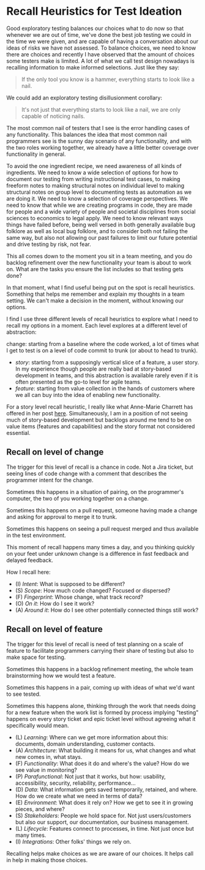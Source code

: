 # Recall Heuristics for Test Ideation

Good exploratory testing balances our choices what to do now so that whenever we are out
of time, we've done the best job testing we could in the time we were given, and are capable
of having a conversation about our ideas of risks we have not assessed. To balance choices,
we need to know there are choices and recently I have observed that the amount of choices
some testers make is limited. A lot of what we call test design nowadays is recalling information
to make informed selections. Just like they say:

> If the only tool you know is a hammer, everything starts to look like a nail.

We could add an exploratory testing disillusionment corollary:

> It's not just that everything starts to look like a nail, we are only capable of noticing nails.

The most common nail of testers that I see is the error handling cases of any functionality. This
balances the idea that most common nail programmers see is the sunny day scenario of any functionality,
and with the two roles working together, we already have a little better coverage over functionality in general.

To avoid the one ingredient recipe, we need awareness of all kinds of ingredients. We need to know a
wide selection of options for how to document our testing from writing instructional test cases, to
making freeform notes to making structural notes on individual level to making structural notes on
group level to documenting tests as automation as we are doing it.  We need to know a selection of
coverage perspectives. We need to know that while we are creating programs in code, they are made
for people and a wide variety of people and societal disciplines from social sciences to economics
to legal apply. We need to know relevant ways things have failed before, being well versed in both
generally available bug folklore as well as local bug folklore, and to consider both not failing
the same way, but also not allowing our past failures to limit our future potential and drive
testing by risk, not fear.

This all comes down to the moment you sit in a team meeting, and you do backlog refinement over
the new functionality your team is about to work on. What are the tasks you ensure the list
includes so that testing gets done?

In that moment, what I find useful being put on the spot is recall heuristics. Something that helps
me remember and explain my thoughts in a team setting. We can't make a decision in the moment,
without knowing our options.

I find I use three different levels of recall heuristics to explore what I need to recall my
options in a moment. Each level explores at a different level of abstraction:

change: starting from a baseline where the code worked, a lot of times what I get to test is
on a level of code commit to trunk (or about to head to trunk).

   * *story*: starting from a supposingly vertical slice of a feature, a user story. In my
   experience though people are really bad at story-based development in teams, and this
   abstraction is available rarely even if it is often presented as the go-to level for agile teams.
   * *feature*: starting from value collection in the hands of customers where we all can buy into
   the idea of enabling new functionality.

For a story level recall heuristic, I really like what Anne-Marie Charrett has offered in her
post [here](https://mavericktester.com/2019/12/31/heuristics-sfdipot/). Simultaneously, I am
in a position of not seeing much of story-based development but backlogs around me tend to
be on value items (features and capabilities) and the story format not considered essential.

## Recall on level of change

The trigger for this level of recall is a chance in code. Not a Jira ticket, but seeing lines of
code change with a comment that describes the programmer intent for the change.

Sometimes this happens in a situation of pairing, on the programmer's computer, the two of you working together on a change.

Sometimes this happens on a pull request, someone having made a change and asking for approval to merge it to trunk.

Sometimes this happens on seeing a pull request merged and thus available in the test environment.

This moment of recall happens many times a day, and you thinking quickly on your feet under unknown change is a difference in fast feedback and delayed feedback.

How I recall here:

   * (I) *Intent*: What is supposed to be different?
   * (S) *Scope*: How much code changed? Focused or dispersed?
   * (F) *Fingerprint*: Whose change, what track record?
   * (O) *On it*: How do I see it work?
   * (A) *Around it*: How do I see other potentially connected things still work?

## Recall on level of feature

The trigger for this level of recall is need of test planning on a scale of feature to
facilitate programmers carrying their share of testing but also to make space for testing.

Sometimes this happens in a backlog refinement meeting, the whole team brainstorming how
we would test a feature.

Sometimes this happens in a pair, coming up with ideas of what we'd want to see tested.

Sometimes this happens alone, thinking through the work that needs doing for a new feature
when the work list is formed by process implying "testing" happens on every story ticket and epic ticket level without agreeing what it specifically would mean.

   * (L) *Learning*: Where can we get more information about this: documents, domain understanding, customer contacts.
   * (A) *Architecture*: What building it means for us, what changes and what new comes in, what stays.
   * (F) *Functionality*: What does it do and where's the value? How do we see value in monitoring?
   * (P) *Parafunctional*: Not just that it works, but how: usability, accessibility, security,
   reliability, performance...
   * (D) *Data*: What information gets saved temporarily, retained, and where. How do we create what we need in terms of data?
   * (E) *Environment*: What does it rely on? How we get to see it in growing pieces, and where?
   * (S) *Stakeholders*: People we hold space for. Not just users/customers but also our support,
   our documentation, our business management.
   * (L) *Lifecycle*: Features connect to processes, in time. Not just once but many times.
   * (I) *Integrations*: Other folks' things we rely on.

Recalling helps make choices as we are aware of our choices. It helps call in help in making those choices.
